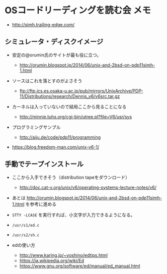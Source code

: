 # OSコードリーディングを読む会 メモ

- http://simh.trailing-edge.com/

## シミュレータ・ディスクイメージ
- 安定の@orumin氏のサイトが最も役に立つ。
  - http://orumin.blogspot.jp/2014/06/unix-and-2bsd-on-pdp11simh-1.html
  
- ソースはこれを落とすのがよさそう
  - ftp://ftp.ics.es.osaka-u.ac.jp/pub/mirrors/UnixArchive/PDP-11/Distributions/research/Dennis_v6/v6src.tar.gz

- カーネルは入っていないので結局ここから見ることになる
  - http://minnie.tuhs.org/cgi-bin/utree.pl?file=V6/usr/sys

- プログラミングサンプル
  - http://aiju.de/code/pdp11/programming
  
- https://blog.freedom-man.com/unix-v6-1/


## 手動でテープインストール

- ここから入手できそう（distribution tapeをダウンロード）
  - http://doc.cat-v.org/unix/v6/operating-systems-lecture-notes/v6/

- あとは http://orumin.blogspot.jp/2014/06/unix-and-2bsd-on-pdp11simh-1.html を参考に進める

- `STTY -LCASE` を実行すれば、小文字が入力できるようになる。

- `/usr/s1/ed.c`
- `/usr/s2/sh.c`

- edの使い方
  - http://www.karing.jp/~yoshino/edtips.html
  - https://ja.wikipedia.org/wiki/Ed
  - https://www.gnu.org/software/ed/manual/ed_manual.html
